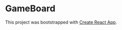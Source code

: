 # GameBoard 

This project was bootstrapped with [Create React App](https://github.com/facebook/create-react-app).


